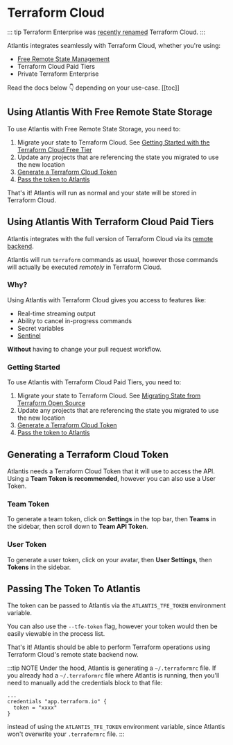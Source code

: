 # Terraform Cloud

::: tip
Terraform Enterprise was [recently renamed](https://www.hashicorp.com/blog/introducing-terraform-cloud-remote-state-management) Terraform Cloud.
:::

Atlantis integrates seamlessly with Terraform Cloud, whether you're using:
* [Free Remote State Management](https://app.terraform.io/signup)
* Terraform Cloud Paid Tiers
* Private Terraform Enterprise

Read the docs below :point_down: depending on your use-case.
[[toc]]

## Using Atlantis With Free Remote State Storage
To use Atlantis with Free Remote State Storage, you need to:
1. Migrate your state to Terraform Cloud. See [Getting Started with the Terraform Cloud Free Tier](https://www.terraform.io/docs/enterprise/free/index.html#enable-remote-state-in-terraform-configurations)
1. Update any projects that are referencing the state you migrated to use the new location
1. [Generate a Terraform Cloud Token](#generating-a-terraform-cloud-token)
1. [Pass the token to Atlantis](#passing-the-token-to-atlantis)

That's it! Atlantis will run as normal and your state will be stored in Terraform
Cloud.

## Using Atlantis With Terraform Cloud Paid Tiers
Atlantis integrates with the full version of Terraform Cloud via its [remote backend](https://www.terraform.io/docs/backends/types/remote.html).

Atlantis will run `terraform` commands as usual, however those commands will
actually be executed *remotely* in Terraform Cloud.

### Why?
Using Atlantis with Terraform Cloud gives you access to features like:
* Real-time streaming output
* Ability to cancel in-progress commands
* Secret variables
* [Sentinel](https://www.hashicorp.com/sentinel)

**Without** having to change your pull request workflow.

### Getting Started
To use Atlantis with Terraform Cloud Paid Tiers, you need to:
1. Migrate your state to Terraform Cloud. See [Migrating State from Terraform Open Source](https://www.terraform.io/docs/enterprise/migrate/index.html)
1. Update any projects that are referencing the state you migrated to use the new location
1. [Generate a Terraform Cloud Token](#generating-a-terraform-cloud-token)
1. [Pass the token to Atlantis](#passing-the-token-to-atlantis)

## Generating a Terraform Cloud Token
Atlantis needs a Terraform Cloud Token that it will use to access the API.
Using a **Team Token is recommended**, however you can also use a User Token.

### Team Token
To generate a team token, click on **Settings** in the top bar, then **Teams** in
the sidebar, then scroll down to **Team API Token**.

### User Token
To generate a user token, click on your avatar, then **User Settings**, then
**Tokens** in the sidebar.

## Passing The Token To Atlantis
The token can be passed to Atlantis via the `ATLANTIS_TFE_TOKEN` environment variable.

You can also use the `--tfe-token` flag, however your token would then be easily
viewable in the process list.

That's it! Atlantis should be able to perform Terraform operations using Terraform Cloud's
remote state backend now.

:::tip NOTE
Under the hood, Atlantis is generating a `~/.terraformrc` file.
If you already had a `~/.terraformrc` file where Atlantis is running,
 then you'll need to manually
add the credentials block to that file:
```
...
credentials "app.terraform.io" {
  token = "xxxx"
}
```
instead of using the `ATLANTIS_TFE_TOKEN` environment variable, since Atlantis
won't overwrite your `.terraformrc` file.
:::
